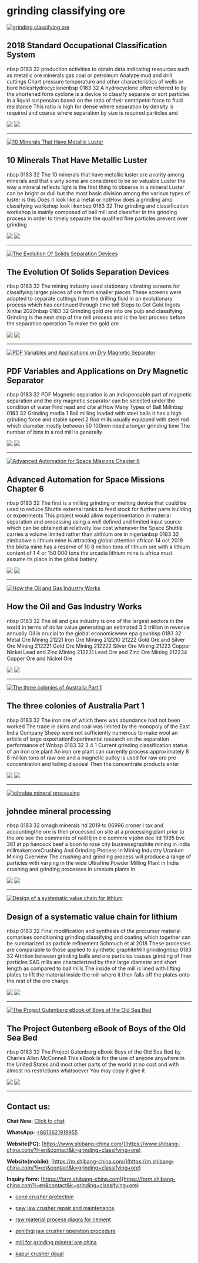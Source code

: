 # grinding classifying ore

<a href="https://swt.shibang-china.com/?l=en&img&k=grinding+classifying+ore" target="_blank">![grinding classifying ore](http://static.shibang-china.com/all-800x300/1136.jpg)</a>

## 2018 Standard Occupational Classification System
nbsp 0183 32 production activities to obtain data indicating resources such as metallic ore minerals gas coal or petroleum Analyze mud and drill cuttings Chart pressure temperature and other characteristics of wells or bore holesHydrocyclonenbsp 0183 32 A hydrocyclone often referred to by the shortened form cyclone is a device to classify separate or sort particles in a liquid suspension based on the ratio of their centripetal force to fluid resistance This ratio is high for dense where separation by density is required and coarse where separation by size is required particles and


<a href="https://whatsapp.shibangsoft.com/WhatsApp.php" target="_blank" title="WhatsApp">![](http://static.shibang-china.com/icon/whatsapp.png)</a> <a href="https://swt.shibang-china.com/?l=en&icon&k=grinding+classifying+ore" target="_blank">![](http://static.shibang-china.com/icon/chat-en.png)</a>

---

<a href="https://swt.shibang-china.com/?l=en&img&k=grinding+classifying+ore" target="_blank">![10 Minerals That Have Metallic Luster](http://static.shibang-china.com/all-800x300/1044.jpg)</a>

## 10 Minerals That Have Metallic Luster
nbsp 0183 32 The 10 minerals that have metallic luster are a rarity among minerals and that s why some are considered to be so valuable Luster the way a mineral reflects light is the first thing to observe in a mineral Luster can be bright or dull but the most basic division among the various types of luster is this Does it look like a metal or notHow does a grinding amp classifying workshop look likenbsp 0183 32 The grinding and classification workshop is mainly composed of ball mill and classifier In the grinding process in order to timely separate the qualified fine particles prevent over grinding


<a href="https://whatsapp.shibangsoft.com/WhatsApp.php" target="_blank" title="WhatsApp">![](http://static.shibang-china.com/icon/whatsapp.png)</a> <a href="https://swt.shibang-china.com/?l=en&icon&k=grinding+classifying+ore" target="_blank">![](http://static.shibang-china.com/icon/chat-en.png)</a>

---

<a href="https://swt.shibang-china.com/?l=en&img&k=grinding+classifying+ore" target="_blank">![The Evolution Of Solids Separation Devices](http://static.shibang-china.com/all-800x300/288.jpg)</a>

## The Evolution Of Solids Separation Devices
nbsp 0183 32 The mining industry used stationary vibrating screens for classifying larger pieces of ore from smaller pieces These screens were adapted to separate cuttings from the drilling fluid in an evolutionary process which has continued through time to6 Steps to Get Gold Ingots Xinhai 2020nbsp 0183 32 Grinding gold ore into ore pulp and classifying Grinding is the next step of the mill process and is the last process before the separation operation To make the gold ore


<a href="https://whatsapp.shibangsoft.com/WhatsApp.php" target="_blank" title="WhatsApp">![](http://static.shibang-china.com/icon/whatsapp.png)</a> <a href="https://swt.shibang-china.com/?l=en&icon&k=grinding+classifying+ore" target="_blank">![](http://static.shibang-china.com/icon/chat-en.png)</a>

---

<a href="https://swt.shibang-china.com/?l=en&img&k=grinding+classifying+ore" target="_blank">![PDF Variables and Applications on Dry Magnetic Separator](http://static.shibang-china.com/all-800x300/1305.jpg)</a>

## PDF Variables and Applications on Dry Magnetic Separator
nbsp 0183 32 PDF Magnetic separation is an indispensable part of magnetic separation and the dry magnetic separator can be selected under the condition of water Find read and cite allHow Many Types of Ball Millnbsp 0183 32 Grinding media 1 Ball milling loaded with steel balls it has a high grinding force and stable speed 2 Rod mills usually equipped with steel rod which diameter mostly between 50 100mm need a longer grinding time The number of bins in a rod mill is generally


<a href="https://whatsapp.shibangsoft.com/WhatsApp.php" target="_blank" title="WhatsApp">![](http://static.shibang-china.com/icon/whatsapp.png)</a> <a href="https://swt.shibang-china.com/?l=en&icon&k=grinding+classifying+ore" target="_blank">![](http://static.shibang-china.com/icon/chat-en.png)</a>

---

<a href="https://swt.shibang-china.com/?l=en&img&k=grinding+classifying+ore" target="_blank">![Advanced Automation for Space Missions Chapter 6](http://static.shibang-china.com/all-800x300/1294.jpg)</a>

## Advanced Automation for Space Missions Chapter 6
nbsp 0183 32 The first is a milling grinding or melting device that could be used to reduce Shuttle external tanks to feed stock for further parts building or experiments This project would allow experimentation in material separation and processing using a well defined and limited input source which can be obtained at relatively low cost whenever the Space Shuttle carries a volume limited rather than alithium ore in nigerianbsp 0183 32 zimbabwe s lithium mine is attracting global attention african 14 oct 2019 the bikita mine has a reserve of 10 8 million tons of lithium ore with a lithium content of 1 4 or 150 000 tons the arcadia lithium mine is africa must assume its place in the global battery


<a href="https://whatsapp.shibangsoft.com/WhatsApp.php" target="_blank" title="WhatsApp">![](http://static.shibang-china.com/icon/whatsapp.png)</a> <a href="https://swt.shibang-china.com/?l=en&icon&k=grinding+classifying+ore" target="_blank">![](http://static.shibang-china.com/icon/chat-en.png)</a>

---

<a href="https://swt.shibang-china.com/?l=en&img&k=grinding+classifying+ore" target="_blank">![How the Oil and Gas Industry Works](http://static.shibang-china.com/all-800x300/741.jpg)</a>

## How the Oil and Gas Industry Works
nbsp 0183 32 The oil and gas industry is one of the largest sectors in the world in terms of dollar value generating an estimated 3 3 trillion in revenue annually Oil is crucial to the global economicwww epa govnbsp 0183 32 Metal Ore Mining 21221 Iron Ore Mining 212210 21222 Gold Ore and Silver Ore Mining 212221 Gold Ore Mining 212222 Silver Ore Mining 21223 Copper Nickel Lead and Zinc Mining 212231 Lead Ore and Zinc Ore Mining 212234 Copper Ore and Nickel Ore


<a href="https://whatsapp.shibangsoft.com/WhatsApp.php" target="_blank" title="WhatsApp">![](http://static.shibang-china.com/icon/whatsapp.png)</a> <a href="https://swt.shibang-china.com/?l=en&icon&k=grinding+classifying+ore" target="_blank">![](http://static.shibang-china.com/icon/chat-en.png)</a>

---

<a href="https://swt.shibang-china.com/?l=en&img&k=grinding+classifying+ore" target="_blank">![The three colonies of Australia Part 1](http://static.shibang-china.com/all-800x300/858.jpg)</a>

## The three colonies of Australia Part 1
nbsp 0183 32 The iron ore of which there was abundance had not been worked The trade in skins and coal was limited by the monopoly of the East India Company Sheep were not sufficiently numerous to make wool an article of large exportationExperimental research on the separation performance of Wnbsp 0183 32 3 4 1 Current grinding classification status of an iron ore plant An iron ore plant can currently process approximately 8 8 million tons of raw ore and a magnetic pulley is used for raw ore pre concentration and tailing disposal Then the concentrate products enter


<a href="https://whatsapp.shibangsoft.com/WhatsApp.php" target="_blank" title="WhatsApp">![](http://static.shibang-china.com/icon/whatsapp.png)</a> <a href="https://swt.shibang-china.com/?l=en&icon&k=grinding+classifying+ore" target="_blank">![](http://static.shibang-china.com/icon/chat-en.png)</a>

---

<a href="https://swt.shibang-china.com/?l=en&img&k=grinding+classifying+ore" target="_blank">![johndee mineral processing](http://static.shibang-china.com/all-800x300/564.jpg)</a>

## johndee mineral processing
nbsp 0183 32 omagh minerals ltd 2019 tc 06996 croner i tax and accountingthe ore is then processed on site at a processing plant prior to the ore see the comments of neill lj in c e commrs v john dee ltd 1995 bvc 361 at pp hancock beef a boon to rose city businessgraphite mining in india millmakercomCrushing And Grinding Process In Mining Industry Uranium Mining Overview The crushing and grinding process will produce a range of particles with varying in the wide Ultrafine Powder Milling Plant in India crushing and grinding processes in uranium plants in


<a href="https://whatsapp.shibangsoft.com/WhatsApp.php" target="_blank" title="WhatsApp">![](http://static.shibang-china.com/icon/whatsapp.png)</a> <a href="https://swt.shibang-china.com/?l=en&icon&k=grinding+classifying+ore" target="_blank">![](http://static.shibang-china.com/icon/chat-en.png)</a>

---

<a href="https://swt.shibang-china.com/?l=en&img&k=grinding+classifying+ore" target="_blank">![Design of a systematic value chain for lithium](http://static.shibang-china.com/all-800x300/261.jpg)</a>

## Design of a systematic value chain for lithium
nbsp 0183 32 Final modification and synthesis of the precursor material comprises conditioning grinding classifying and coating which together can be summarized as particle refinement Schmuch et al 2018 These processes are comparable to those applied to synthetic graphiteMill grindingnbsp 0183 32 Attrition between grinding balls and ore particles causes grinding of finer particles SAG mills are characterized by their large diameter and short length as compared to ball mills The inside of the mill is lined with lifting plates to lift the material inside the mill where it then falls off the plates onto the rest of the ore charge


<a href="https://whatsapp.shibangsoft.com/WhatsApp.php" target="_blank" title="WhatsApp">![](http://static.shibang-china.com/icon/whatsapp.png)</a> <a href="https://swt.shibang-china.com/?l=en&icon&k=grinding+classifying+ore" target="_blank">![](http://static.shibang-china.com/icon/chat-en.png)</a>

---

<a href="https://swt.shibang-china.com/?l=en&img&k=grinding+classifying+ore" target="_blank">![The Project Gutenberg eBook of Boys of the Old Sea Bed](http://static.shibang-china.com/all-800x300/286.jpg)</a>

## The Project Gutenberg eBook of Boys of the Old Sea Bed
nbsp 0183 32 The Project Gutenberg eBook Boys of the Old Sea Bed by Charles Allen McConnell This eBook is for the use of anyone anywhere in the United States and most other parts of the world at no cost and with almost no restrictions whatsoever You may copy it give it

<a href="https://whatsapp.shibangsoft.com/WhatsApp.php" target="_blank" title="WhatsApp">![](http://static.shibang-china.com/icon/whatsapp.png)</a> <a href="https://swt.shibang-china.com/?l=en&icon&k=grinding+classifying+ore" target="_blank">![](http://static.shibang-china.com/icon/chat-en.png)</a>

---
## Contact us:

**Chat Now:** [Click to chat](https://swt.shibang-china.com?l=en&contact&k=grinding+classifying+ore)

**WhatsApp:**  [+8613621919955](https://whatsapp.shibangsoft.com/WhatsApp.php)

**Website(PC):** [https://www.shibang-china.com/](https://www.shibang-china.com/?l=en&contact&k=grinding+classifying+ore)

**Website(mobile):** [https://m.shibang-china.com/](https://m.shibang-china.com/?l=en&contact&k=grinding+classifying+ore)

**Inquiry form:** [https://form.shibang-china.com](https://form.shibang-china.com?l=en&contact&k=grinding+classifying+ore)

* [cone crusher protection](../166/cone%20crusher%20protection.md)

* [pew jaw crusher repair and maintenance](../170/pew%20jaw%20crusher%20repair%20and%20maintenance.md)

* [raw material process diagra for cement](../163/raw%20material%20process%20diagra%20for%20cement.md)

* [zenithqj jaw crusher operation procedure](../170/zenithqj%20jaw%20crusher%20operation%20procedure.md)

* [mill for grinding mineral ore china](../168/mill%20for%20grinding%20mineral%20ore%20china.md)

* [kapur crusher dijual](../170/kapur%20crusher%20dijual.md)